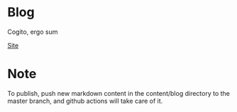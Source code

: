 # Blog

Cogito, ergo sum 

[Site](https://bmosigisi.github.io/)

# Note

To publish, push new markdown content in the content/blog directory to the master branch, and github actions will take care of it.
